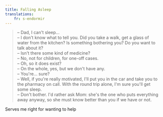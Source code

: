 ```yaml
---
title: Falling Asleep
translations:
    fr: s-endormir
---
```


> – Dad, I can't sleep...  
> – I don't know what to tell you. Did you take a walk, get a glass of water from the kitchen? Is something bothering you? Do you want to talk about it?  
> – Isn't there some kind of medicine?   
> – No, not for children, for one-off cases.  
> – Oh, so it does exist?  
> – On the whole, yes, but we don't have any.  
> – You're… sure?  
> – Well, if you're really motivated, I'll put you in the car and take you to the pharmacy on call. With the round trip alone, I'm sure you'll get some sleep.  
> – Don't bother. I'd rather ask Mom: she's the one who puts everything away anyway, so she must know better than you if we have or not.

Serves me right for wanting to help
